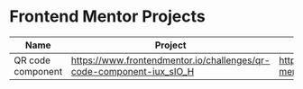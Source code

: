 # Frontend Mentor Projects

| Name              | Project                                                              | Mine                                                             |
| ----------------- | -------------------------------------------------------------------- | ---------------------------------------------------------------- |
| QR code component | https://www.frontendmentor.io/challenges/qr-code-component-iux_sIO_H | https://cotyhamilton.github.io/frontend-mentor/qr-code-component |
